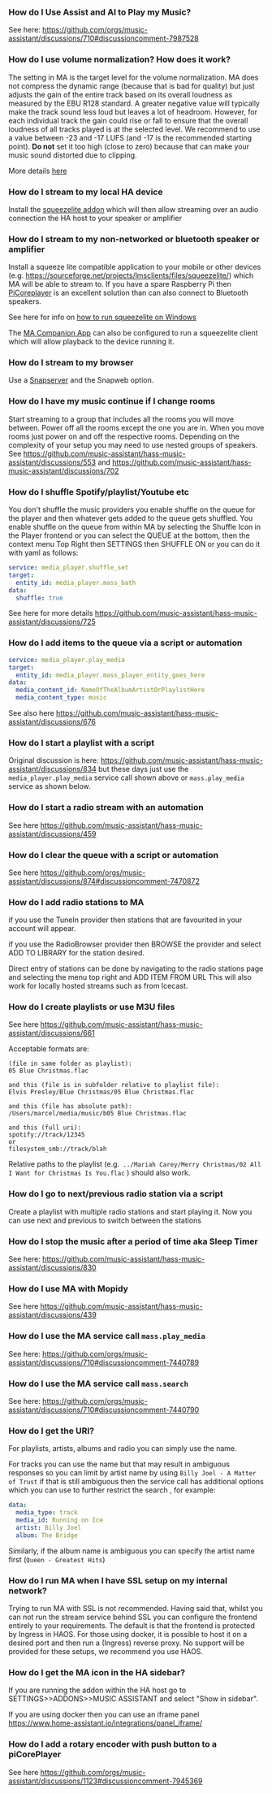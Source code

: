 ### How do I Use Assist and AI to Play my Music?

See here: https://github.com/orgs/music-assistant/discussions/710#discussioncomment-7987528

### How do I use volume normalization? How does it work?

The setting in MA is the target level for the volume normalization. MA does not compress the dynamic range (because that is bad for quality) but just adjusts the gain of the entire track based on its overall loudness as measured by the EBU R128 standard. A greater negative value will typically make the track sound less loud but leaves a lot of headroom. However, for each individual track the gain could rise or fall to ensure that the overall loudness of all tracks played is at the selected level. We recommend to use a value between -23 and -17 LUFS (and -17 is the recommended starting point). **Do not** set it too high (close to zero) because that can make your music sound distorted due to clipping.

More details [here](https://github.com/orgs/music-assistant/discussions/710#discussioncomment-7440946)

### How do I stream to my local HA device

Install the [squeezelite addon](https://github.com/pssc/ha-addon-squeezelite) which will then allow streaming over an audio connection the HA host to your speaker or amplifier

### How do I stream to my non-networked or bluetooth speaker or amplifier

Install a squeeze lite compatible application to your mobile or other devices  (e.g. https://sourceforge.net/projects/lmsclients/files/squeezelite/) which MA will be able to stream to. If you have a spare Raspberry Pi then [PiCoreplayer](https://www.picoreplayer.org) is an excellent solution than can also connect to Bluetooth speakers.

See here for info on [how to run squeezelite on Windows](https://github.com/orgs/music-assistant/discussions/1123#discussioncomment-6652948)

The [MA Companion App](../companion-app.md) can also be configured to run a squeezelite client which will allow playback to the device running it.

### How do I stream to my browser

Use a [Snapserver](../player-support/snapcast.md) and the Snapweb option.

### How do I have my music continue if I change rooms

Start streaming to a group that includes all the rooms you will move between. Power off all the rooms except the one you are in. When you move rooms just power on and off the respective rooms. Depending on the complexity of your setup you may need to use nested groups of speakers. See https://github.com/music-assistant/hass-music-assistant/discussions/553 and https://github.com/music-assistant/hass-music-assistant/discussions/702

### **How do I shuffle Spotify/playlist/Youtube etc**

You don't shuffle the music providers you enable shuffle on the queue for the player and then whatever gets added to the queue gets shuffled. You enable shuffle on the queue from within MA by selecting the Shuffle Icon in the Player frontend or you can select the QUEUE at the bottom, then the context menu Top Right then SETTINGS then SHUFFLE ON or you can do it with yaml as follows:
``` yaml
service: media_player.shuffle_set
target:
  entity_id: media_player.mass_bath
data:
  shuffle: true
```

See here for more details https://github.com/music-assistant/hass-music-assistant/discussions/725

### **How do I add items to the queue via a script or automation**

``` yaml
service: media_player.play_media
target:
  entity_id: media_player.mass_player_entity_goes_here
data:
  media_content_id: NameOfTheAlbumArtistOrPlaylistHere
  media_content_type: music
```

See also here https://github.com/music-assistant/hass-music-assistant/discussions/676

### How do I start a playlist with a script

Original discussion is here: https://github.com/music-assistant/hass-music-assistant/discussions/834 but these days just use the `media_player.play_media` service call shown above or `mass.play_media` service as shown below.

### **How do I start a radio stream with an automation**

See here https://github.com/music-assistant/hass-music-assistant/discussions/459

### **How do I clear the queue with a script or automation**

See here https://github.com/orgs/music-assistant/discussions/874#discussioncomment-7470872

### **How do I add radio stations to MA**

if you use the TuneIn provider then stations that are favourited in your account will appear.

if you use the RadioBrowser provider then BROWSE the provider and select ADD TO LIBRARY for the station desired.

Direct entry of stations can be done by navigating to the radio stations page and selecting the menu top right and ADD ITEM FROM URL
This will also work for locally hosted streams such as from Icecast. 

### **How do I create playlists or use M3U files**

See here https://github.com/music-assistant/hass-music-assistant/discussions/661

Acceptable formats are:
```
(file in same folder as playlist):
05 Blue Christmas.flac

and this (file is in subfolder relative to playlist file):
Elvis Presley/Blue Christmas/05 Blue Christmas.flac

and this (file has absolute path):
/Users/marcel/media/music/b05 Blue Christmas.flac

and this (full uri):
spotify://track/12345
or
filesystem_smb://track/blah
```

Relative paths to the playlist (e.g.` ../Mariah Carey/Merry Christmas/02 All I Want for Christmas Is You.flac` ) should also work.

### How do I go to next/previous radio station via a script

Create a playlist with multiple radio stations and start playing it. Now you can use next and previous to switch between the stations

### How do I stop the music after a period of time aka Sleep Timer

See here: https://github.com/music-assistant/hass-music-assistant/discussions/830

### **How do I use MA with Mopidy**

See here https://github.com/music-assistant/hass-music-assistant/discussions/439

### How do I use the MA service call `mass.play_media`

See here: https://github.com/orgs/music-assistant/discussions/710#discussioncomment-7440789

### How do I use the MA service call `mass.search`

See here: https://github.com/orgs/music-assistant/discussions/710#discussioncomment-7440790

### How do I get the URI?

For playlists, artists, albums and radio you can simply use the name.

For tracks you can use the name but that may result in ambiguous responses so you can limit by artist name by using `Billy Joel - A Matter of Trust` if that is still ambiguous then the service call has additional options which you can use to further restrict the search , for example:

``` yaml
data:
  media_type: track
  media_id: Running on Ice
  artist: Billy Joel
  album: The Bridge
```

Similarly, if the album name is ambiguous you can specify the artist name first (`Queen - Greatest Hits`)

### How do I run MA when I have SSL setup on my internal network?

Trying to run MA with SSL is not recommended. Having said that, whilst you can not run the stream service behind SSL you can configure the frontend entirely to your requirements. The default is that the frontend is protected by Ingress in HAOS. For those using docker, it is possible to host it on a desired port and then run a (Ingress) reverse proxy. No support will be provided for these setups, we recommend you use HAOS.

### How do I get the MA icon in the HA sidebar?

If you are running the addon within the HA host go to SETTINGS>>ADDONS>>MUSIC ASSISTANT and select "Show in sidebar".

If you are using docker then you can use an iframe panel https://www.home-assistant.io/integrations/panel_iframe/

### How do I add a rotary encoder with push button to a piCorePlayer

See here https://github.com/orgs/music-assistant/discussions/1123#discussioncomment-7945369
